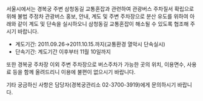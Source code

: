 서울시에서는 경복궁 주변 삼청동길 교통혼잡과 관련하여 관광버스 주차질서 확립으로 위해 불법 주정차 관광버스 홍보, 안내, 계도 및 주변 주차장으로 분산 유도를 위하여 아래와 같이 계도 및 단속을 실시하오니 삼청동길 교통혼잡이 해소될 수 있도록 협조해 주시기 바랍니다.  
- 계도기간: 2011.09.26→2011.10.15.까지(교통환경 열악시 단속실시)
- 단속기간: 계도기간 이후부터 11월 10일까지

또한 경복궁 주차장 이외 주변 주차장으로 버스주차가 가능한 곳의 위치, 이용면수, 사용료 등을 함께 올려드리니 이용에 불편이 없으시기 바랍니다.

기타 궁금하신 사항은 담당자(경복궁관리소 02-3700-3919)에게 문의하시기 바랍니다.